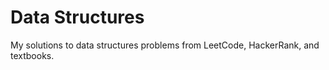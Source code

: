 # Data Structures
My solutions to data structures problems from LeetCode, HackerRank, and textbooks.
